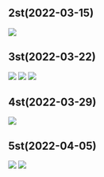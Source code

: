 ## 2st(2022-03-15)
<img width="" height="" src="./PIC/2st_PNG.png"></img>

## 3st(2022-03-22)
<img width="" height="" src="./PIC/3st_PNG.png"></img>
<img width="" height="" src="./PIC/3st_(naver)_PNG.png"></img>
<img width="" height="" src="./PIC/3st_(call)_PNG.png"></img>

## 4st(2022-03-29)
<img width="" height="" src="./PIC/4st_(message_name)_PNG.png"></img>

## 5st(2022-04-05)
<img width="" height="" src="./PIC/5st_(mainactivity)_PNG.png"></img>
<img width="" height="" src="./PIC/5st_(activity_main)_PNG.png"></img>
